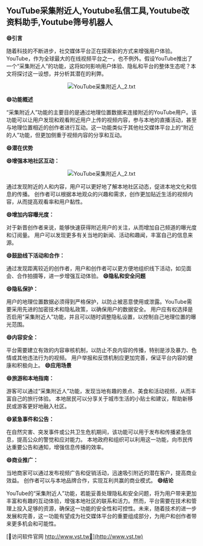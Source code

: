 ## **YouTube采集附近人,Youtube私信工具,Youtube改资料助手,Youtube筛号机器人**
**😄引言**

随着科技的不断进步，社交媒体平台正在探索新的方式来增强用户体验。YouTube，作为全球最大的在线视频平台之一，也不例外。假设YouTube推出了一个“采集附近人”的功能，这将如何影响用户体验、隐私和平台的整体生态呢？本文将探讨这一设想，并分析其潜在的利弊。

 <center><img src="https://vst.tw/MP4/tuiguang/png/0.png" alt="YouTube采集附近人_2.txt"></center>

**😄功能概述**

“采集附近人”功能的主要目的是通过地理位置数据来连接附近的YouTube用户。该功能可以让用户发现和观看附近用户上传的视频内容，参与本地的直播活动，甚至与地理位置相近的创作者进行互动。这一功能类似于其他社交媒体平台上的“附近的人”功能，但更加侧重于视频内容的分享和互动。

**😄潜在优势**

**😄增强本地社区互动：**

 <center><img src="https://vst.tw/MP4/tuiguang/png/5.png" alt="YouTube采集附近人_2.txt"></center>

通过发现附近的人和内容，用户可以更好地了解本地社区动态，促进本地文化和信息的传播。
创作者可以根据本地观众的兴趣和需求，创作更加贴近生活的视频内容，从而提高观看率和用户黏性。

**😄增加内容曝光度：**

对于新晋创作者来说，能够快速获得附近用户的关注，从而增加自己频道的曝光度和订阅量。
用户可以发现更多有关当地的新闻、活动和趣闻，丰富自己的信息来源。

**😄鼓励线下活动和合作：**

通过发现距离较近的创作者，用户和创作者可以更方便地组织线下活动，如见面会、合作拍摄等，进一步增强互动体验。
**😄隐私和安全问题**

**😄隐私保护：**

用户的地理位置数据必须得到严格保护，以防止被恶意使用或泄露。YouTube需要采用先进的加密技术和隐私政策，以确保用户的数据安全。
用户应有权选择是否启用“采集附近人”功能，并且可以随时调整隐私设置，以控制自己地理位置的曝光范围。

**😄内容安全：**

平台需要建立有效的内容审核机制，以防止不良内容的传播，特别是涉及暴力、色情或其他违法行为的视频。
用户举报和反馈机制应更加完善，保证平台内容的健康和积极向上。
**😄应用场景**

**😄旅游和本地指南：**

游客可以通过“采集附近人”功能，发现当地有趣的景点、美食和活动视频，从而丰富自己的旅行体验。
本地居民可以分享关于城市生活的小贴士和建议，帮助新移民或游客更好地融入社区。

**😄紧急事件和公告：**

在自然灾害、突发事件或公共卫生危机期间，该功能可以用于发布和传播紧急信息，提高公众的警觉和应对能力。
本地政府和组织可以利用这一功能，向市民传达重要公告和通知，增强信息传播的效率。

**😄商业推广：**

当地商家可以通过发布视频广告和促销活动，迅速吸引附近的潜在客户，提高商业效益。
创作者可以与本地品牌合作，实现互利共赢的商业模式。
**😄结论**

YouTube的“采集附近人”功能，若能妥善处理隐私和安全问题，将为用户带来更加丰富和有趣的互动体验，增强本地社区的联系和活力。然而，平台需要在技术和管理上投入足够的资源，确保这一功能的安全性和可控性。未来，随着技术的进一步发展和完善，这一功能有望成为社交媒体平台的重要组成部分，为用户和创作者带来更多机会和可能性。


[👻访问软件官网 http://www.vst.tw👻](http://www.vst.tw)
